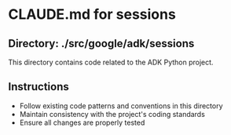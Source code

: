 # CLAUDE.md for sessions

## Directory: ./src/google/adk/sessions

This directory contains code related to the ADK Python project.

## Instructions
- Follow existing code patterns and conventions in this directory
- Maintain consistency with the project's coding standards
- Ensure all changes are properly tested
